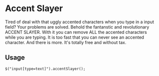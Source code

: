 Accent Slayer
=============

Tired of deal with that uggly accented characters when you type in a input field?
Your problems are solved.
Behold the fantanstic and revolutionary ACCENT SLAYER. With it you can remove ALL the accented characters while you are typing. It is too fast that you can never see an accented character.
And there is more. It's totally free and without tax.

Usage
-----

    $("input[type=text]").accentSlayer();
